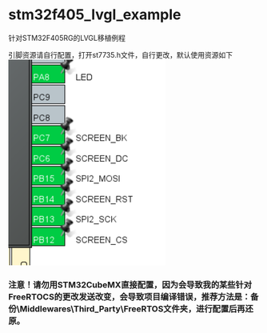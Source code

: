 # stm32f405_lvgl_example
针对STM32F405RG的LVGL移植例程


引脚资源请自行配置，打开st7735.h文件，自行更改，默认使用资源如下  
![](https://github.com/Hotakus/stm32f405_lvgl_example/blob/master/Assets/LVGLV8/Snipaste_2021-10-06_04-45-20.png)

### 注意！请勿用STM32CubeMX直接配置，因为会导致我的某些针对FreeRTOCS的更改发送改变，会导致项目编译错误，推荐方法是：备份\Middlewares\Third_Party\FreeRTOS文件夹，进行配置后再还原。
